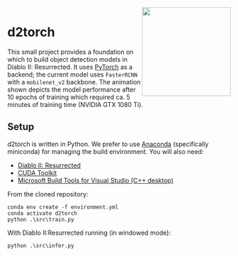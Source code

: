 <img align="right" alt="" src="d2torch.gif" height="200px"/>

# d2torch

This small project provides a foundation on which to build object detection models in Diablo II: Resurrected. It uses [PyTorch](https://pytorch.org/) as a backend; the current model uses `FasterRCNN` with a `mobilenet_v2` backbone. The animation shown depicts the model performance after 10 epochs of training which required ca. 5 minutes of training time (NVIDIA GTX 1080 Ti).

## Setup

d2torch is written in Python. We prefer to use [Anaconda](https://www.anaconda.com/) (specifically miniconda) for managing the build environment. You will also need:
- [Diablo II: Resurrected](https://diablo2.blizzard.com/en-us/)
- [CUDA Toolkit](https://developer.nvidia.com/cuda-downloads)
- [Microsoft Build Tools for Visual Studio (C++ desktop)](https://visualstudio.microsoft.com/downloads/)

From the cloned repository:

    conda env create -f environment.yml
    conda activate d2torch
    python .\src\train.py

With Diablo II:Resurrected running (in windowed mode):

    python .\src\infer.py
